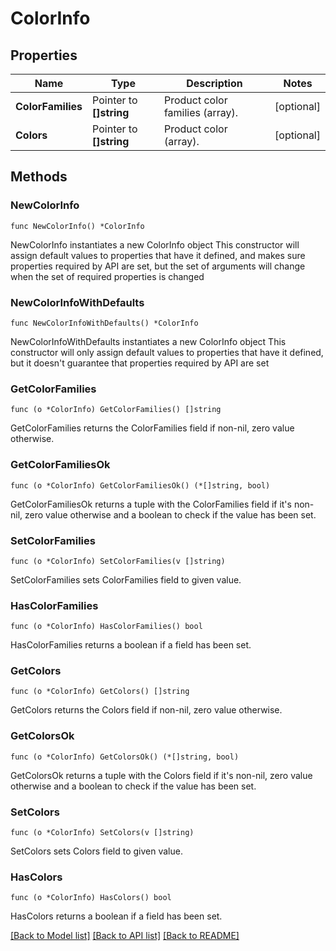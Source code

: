# ColorInfo

## Properties

Name | Type | Description | Notes
------------ | ------------- | ------------- | -------------
**ColorFamilies** | Pointer to **[]string** | Product color families (array). | [optional] 
**Colors** | Pointer to **[]string** | Product color (array). | [optional] 

## Methods

### NewColorInfo

`func NewColorInfo() *ColorInfo`

NewColorInfo instantiates a new ColorInfo object
This constructor will assign default values to properties that have it defined,
and makes sure properties required by API are set, but the set of arguments
will change when the set of required properties is changed

### NewColorInfoWithDefaults

`func NewColorInfoWithDefaults() *ColorInfo`

NewColorInfoWithDefaults instantiates a new ColorInfo object
This constructor will only assign default values to properties that have it defined,
but it doesn't guarantee that properties required by API are set

### GetColorFamilies

`func (o *ColorInfo) GetColorFamilies() []string`

GetColorFamilies returns the ColorFamilies field if non-nil, zero value otherwise.

### GetColorFamiliesOk

`func (o *ColorInfo) GetColorFamiliesOk() (*[]string, bool)`

GetColorFamiliesOk returns a tuple with the ColorFamilies field if it's non-nil, zero value otherwise
and a boolean to check if the value has been set.

### SetColorFamilies

`func (o *ColorInfo) SetColorFamilies(v []string)`

SetColorFamilies sets ColorFamilies field to given value.

### HasColorFamilies

`func (o *ColorInfo) HasColorFamilies() bool`

HasColorFamilies returns a boolean if a field has been set.

### GetColors

`func (o *ColorInfo) GetColors() []string`

GetColors returns the Colors field if non-nil, zero value otherwise.

### GetColorsOk

`func (o *ColorInfo) GetColorsOk() (*[]string, bool)`

GetColorsOk returns a tuple with the Colors field if it's non-nil, zero value otherwise
and a boolean to check if the value has been set.

### SetColors

`func (o *ColorInfo) SetColors(v []string)`

SetColors sets Colors field to given value.

### HasColors

`func (o *ColorInfo) HasColors() bool`

HasColors returns a boolean if a field has been set.


[[Back to Model list]](../README.md#documentation-for-models) [[Back to API list]](../README.md#documentation-for-api-endpoints) [[Back to README]](../README.md)


